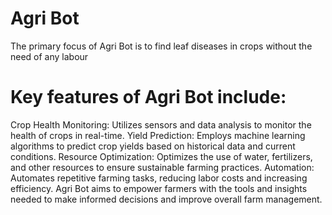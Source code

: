 # Agri Bot
The primary focus of Agri Bot is to find leaf diseases in crops without the need of any labour

# Key features of Agri Bot include:

Crop Health Monitoring: Utilizes sensors and data analysis to monitor the health of crops in real-time.
Yield Prediction: Employs machine learning algorithms to predict crop yields based on historical data and current conditions.
Resource Optimization: Optimizes the use of water, fertilizers, and other resources to ensure sustainable farming practices.
Automation: Automates repetitive farming tasks, reducing labor costs and increasing efficiency.
Agri Bot aims to empower farmers with the tools and insights needed to make informed decisions and improve overall farm management.
